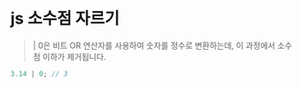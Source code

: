 # js 소수점 자르기

> | 0은 비트 OR 연산자를 사용하여 숫자를 정수로 변환하는데, 이 과정에서 소수점 이하가 제거됩니다.

```js
3.14 | 0; // 3
```
